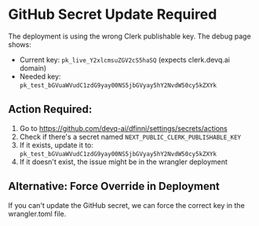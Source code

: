# GitHub Secret Update Required

The deployment is using the wrong Clerk publishable key. The debug page shows:
- Current key: `pk_live_Y2xlcmsuZGV2cS5haSQ` (expects clerk.devq.ai domain)
- Needed key: `pk_test_bGVuaWVudC1zdG9yay00NS5jbGVyay5hY2NvdW50cy5kZXYk`

## Action Required:

1. Go to https://github.com/devq-ai/dfinni/settings/secrets/actions
2. Check if there's a secret named `NEXT_PUBLIC_CLERK_PUBLISHABLE_KEY`
3. If it exists, update it to: `pk_test_bGVuaWVudC1zdG9yay00NS5jbGVyay5hY2NvdW50cy5kZXYk`
4. If it doesn't exist, the issue might be in the wrangler deployment

## Alternative: Force Override in Deployment

If you can't update the GitHub secret, we can force the correct key in the wrangler.toml file.